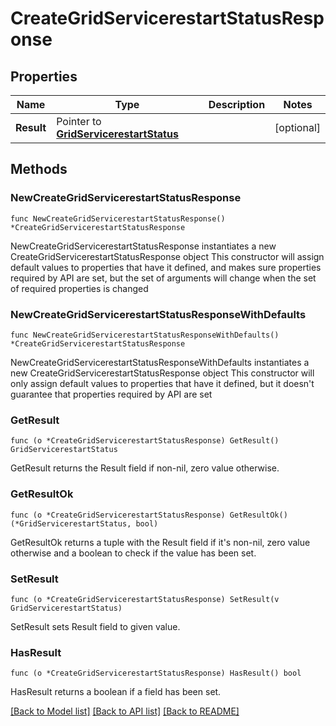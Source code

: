 # CreateGridServicerestartStatusResponse

## Properties

Name | Type | Description | Notes
------------ | ------------- | ------------- | -------------
**Result** | Pointer to [**GridServicerestartStatus**](GridServicerestartStatus.md) |  | [optional] 

## Methods

### NewCreateGridServicerestartStatusResponse

`func NewCreateGridServicerestartStatusResponse() *CreateGridServicerestartStatusResponse`

NewCreateGridServicerestartStatusResponse instantiates a new CreateGridServicerestartStatusResponse object
This constructor will assign default values to properties that have it defined,
and makes sure properties required by API are set, but the set of arguments
will change when the set of required properties is changed

### NewCreateGridServicerestartStatusResponseWithDefaults

`func NewCreateGridServicerestartStatusResponseWithDefaults() *CreateGridServicerestartStatusResponse`

NewCreateGridServicerestartStatusResponseWithDefaults instantiates a new CreateGridServicerestartStatusResponse object
This constructor will only assign default values to properties that have it defined,
but it doesn't guarantee that properties required by API are set

### GetResult

`func (o *CreateGridServicerestartStatusResponse) GetResult() GridServicerestartStatus`

GetResult returns the Result field if non-nil, zero value otherwise.

### GetResultOk

`func (o *CreateGridServicerestartStatusResponse) GetResultOk() (*GridServicerestartStatus, bool)`

GetResultOk returns a tuple with the Result field if it's non-nil, zero value otherwise
and a boolean to check if the value has been set.

### SetResult

`func (o *CreateGridServicerestartStatusResponse) SetResult(v GridServicerestartStatus)`

SetResult sets Result field to given value.

### HasResult

`func (o *CreateGridServicerestartStatusResponse) HasResult() bool`

HasResult returns a boolean if a field has been set.


[[Back to Model list]](../README.md#documentation-for-models) [[Back to API list]](../README.md#documentation-for-api-endpoints) [[Back to README]](../README.md)


